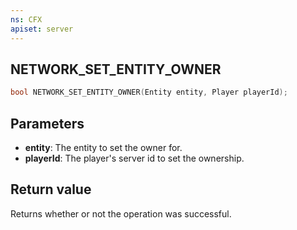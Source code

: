 ```yaml
---
ns: CFX
apiset: server
---
```

## NETWORK_SET_ENTITY_OWNER

```c
bool NETWORK_SET_ENTITY_OWNER(Entity entity, Player playerId);
```

## Parameters
* **entity**: The entity to set the owner for.
* **playerId**: The player's server id to set the ownership.

## Return value
Returns whether or not the operation was successful.

